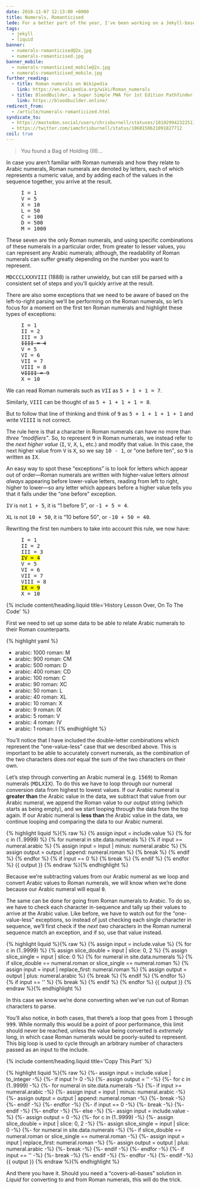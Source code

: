 ```yaml
---
date: 2018-11-07 12:13:00 +0000
title: Numerals, Romanticised
lede: For a better part of the year, I've been working on a Jekyll-based Progressive Web App, <a href="https://bloodbuilder.online" rel="me  external">BloodBuilder</a>, for managing my Sorcerer in a game of Pathfinder I've been playing with some friends. One of the many intricate parts of logic involves the ability to convert Arabic numerals to and from Roman numerals, so I wrote a simple Liquid include to handle this.
tags:
  - jekyll
  - liquid
banner:
  - numerals-romanticised@2x.jpg
  - numerals-romanticised.jpg
banner_mobile:
  - numerals-romanticised_mobile@2x.jpg
  - numerals-romanticised_mobile.jpg
further_reading:
  - title: Roman numerals on Wikipedia
    link: https://en.wikipedia.org/wiki/Roman_numerals
  - title: BloodBuilder, a Super Simple PWA for 1st Edition Pathfinder Pure Core Classes
    link: https://bloodbuilder.online/
redirect_from:
  - /article/numerals-romanticized.html
syndicate_to:
  - https://mastodon.social/users/chrisburnell/statuses/101029942322511486
  - https://twitter.com/iamchrisburnell/status/1060150621091827712
coil: true
---
```


<blockquote>
    <p>You found a Bag of Holding (III)…</p>
</blockquote>

In case you aren’t familiar with Roman numerals and how they relate to Arabic numerals, Roman numerals are denoted by letters, each of which represents a numeric value, and by adding each of the values in the sequence together, you arrive at the result.

<figure>
<pre>
I = 1
V = 5
X = 10
L = 50
C = 100
D = 500
M = 1000
</pre>
</figure>

These seven are the only Roman numerals, and using specific combinations of these numerals in a particular order, from greater to lesser values, you can represent any Arabic numerals; although, the readability of Roman numerals can suffer greatly depending on the number you want to represent.

<samp>MDCCCLXXXVIII</samp> (1888) is rather unwieldy, but can still be parsed with a consistent set of steps and you’ll quickly arrive at the result.

There are also some exceptions that we need to be aware of based on the left-to-right parsing we’ll be performing on the Roman numerals, so let’s focus for a moment on the first ten Roman numerals and highlight these types of exceptions:

<figure>
<pre>
I = 1
II = 2
III = 3
<del>IIII = 4</del>
V = 5
VI = 6
VII = 7
VIII = 8
<del>VIIII = 9</del>
X = 10
</pre>
</figure>

We can read Roman numerals such as <samp>VII</samp> as <samp>5 + 1 + 1 = 7</samp>.

Similarly, <samp>VIII</samp> can be thought of as <samp>5 + 1 + 1 + 1 = 8</samp>.

But to follow that line of thinking and think of <samp>9</samp> as <samp>5 + 1 + 1 + 1 + 1</samp> and write <samp>VIIII</samp> is not correct.

The rule here is that a character in Roman numerals can have no more than *three <q>modifiers</q>*. So, to represent <samp>9</samp> in Roman numerals, we instead refer to the *next higher value* (<samp>I</samp>, <samp>V</samp>, <samp>X</samp>, <samp>L</samp>, etc.) and modify that value. In this case, the next higher value from <samp>V</samp> is <samp>X</samp>, so we say <samp>10 - 1</samp>, or <q>one before ten</q>, so <samp>9</samp> is written as <samp>IX</samp>.

An easy way to spot these <q>exceptions</q> is to look for letters which appear out of order—Roman numerals are written with higher-value letters *almost always* appearing before lower-value letters, reading from left to right, higher to lower—so any letter which appears before a higher value tells you that it falls under the <q>one before</q> exception.

<samp>IV</samp> is not <samp>1 + 5</samp>, it is <q>1 before 5</q>, or <samp>-1 + 5 = 4</samp>.

<samp>XL</samp> is not <samp>10 + 50</samp>, it is <q>10 before 50</q>, or <samp>-10 + 50 = 40</samp>.

Rewriting the first ten numbers to take into account this rule, we now have:

<figure>
<pre>
I = 1
II = 2
III = 3
<mark>IV = 4</mark>
V = 5
VI = 6
VII = 7
VIII = 8
<mark>IX = 9</mark>
X = 10
</pre>
</figure>


{% include content/heading.liquid title='History Lesson Over, On To The Code' %}

First we need to set up some data to be able to relate Arabic numerals to their Roman counterparts.

{% highlight yaml %}
- arabic: 1000
  roman: M
- arabic: 900
  roman: CM
- arabic: 500
  roman: D
- arabic: 400
  roman: CD
- arabic: 100
  roman: C
- arabic: 90
  roman: XC
- arabic: 50
  roman: L
- arabic: 40
  roman: XL
- arabic: 10
  roman: X
- arabic: 9
  roman: IX
- arabic: 5
  roman: V
- arabic: 4
  roman: IV
- arabic: 1
  roman: I
{% endhighlight %}

You’ll notice that I have included the double-letter combinations which represent the <q>one-value-less</q> case that we described above. This is important to be able to accurately convert numerals, as the combination of the two characters does *not* equal the sum of the two characters on their own.

Let’s step through converting an Arabic numeral (e.g. <samp>1569</samp>) to Roman numerals (<samp>MDLXIX</samp>). To do this we have to loop through our numeral conversion data from highest to lowest values. If our Arabic numeral is **greater than** the Arabic value in the data, we subtract that value from our Arabic numeral, we append the Roman value to our <var>output</var> string (which starts as being empty), and we start looping through the data from the top again. If our Arabic numeral is **less than** the Arabic value in the data, we continue looping and comparing the data to our Arabic numeral.

{% highlight liquid %}{% raw %}
{% assign input = include.value %}
{% for c in (1..9999) %}
    {% for numeral in site.data.numerals %}
        {% if input >= numeral.arabic %}
            {% assign input = input | minus: numeral.arabic %}
            {% assign output = output | append: numeral.roman %}
            {% break %}
        {% endif %}
    {% endfor %}
    {% if input == 0 %}
        {% break %}
    {% endif %}
{% endfor %}
{{ output }}
{% endraw %}{% endhighlight %}

Because we’re subtracting values from our Arabic numeral as we loop and convert Arabic values to Roman numerals, we will know when we’re done because our Arabic numeral will equal <samp>0</samp>.

The same can be done for going from Roman numerals to Arabic. To do so, we have to check each character in-sequence and tally up their values to arrive at the Arabic value. Like before, we have to watch out for the <q>one-value-less</q> exceptions, so instead of just checking each single character in sequence, we’ll first check if the *next two* characters in the Roman numeral sequence match an exception, and if so, use that value instead.

{% highlight liquid %}{% raw %}
{% assign input = include.value %}
{% for c in (1..9999) %}
    {% assign slice_double = input | slice: 0, 2 %}
    {% assign slice_single = input | slice: 0 %}
    {% for numeral in site.data.numerals %}
        {% if slice_double == numeral.roman or slice_single == numeral.roman %}
            {% assign input = input | replace_first: numeral.roman %}
            {% assign output = output | plus: numeral.arabic %}
            {% break %}
        {% endif %}
    {% endfor %}
    {% if input == '' %}
        {% break %}
    {% endif %}
{% endfor %}
{{ output }}
{% endraw %}{% endhighlight %}

In this case we know we’re done converting when we’ve run out of Roman characters to parse.

You’ll also notice, in both cases, that there’s a loop that goes from <samp>1</samp> through <samp>999</samp>. While normally this would be a point of poor performance, this limit should never be reached, unless the value being converted is *extremely* long, in which case Roman numerals would be poorly-suited to represent. This big loop is used to cycle through an arbitrary number of characters passed as an input to the include.

{% include content/heading.liquid title='Copy This Part' %}

{% highlight liquid %}{% raw %}
{%- assign input = include.value | to_integer -%}
{%- if input != 0 -%}
    {%- assign output = '' -%}
    {%- for c in (1..9999) -%}
        {%- for numeral in site.data.numerals -%}
            {%- if input >= numeral.arabic -%}
                {%- assign input = input | minus: numeral.arabic -%}
                {%- assign output = output | append: numeral.roman -%}
                {%- break -%}
            {%- endif -%}
        {%- endfor -%}
        {%- if input == 0 -%}
            {%- break -%}
        {%- endif -%}
    {%- endfor -%}
{%- else -%}
    {%- assign input = include.value -%}
    {%- assign output = 0 -%}
    {%- for c in (1..9999) -%}
        {%- assign slice_double = input | slice: 0, 2 -%}
        {%- assign slice_single = input | slice: 0 -%}
        {%- for numeral in site.data.numerals -%}
            {%- if slice_double == numeral.roman or slice_single == numeral.roman -%}
                {%- assign input = input | replace_first: numeral.roman -%}
                {%- assign output = output | plus: numeral.arabic -%}
                {%- break -%}
            {%- endif -%}
        {%- endfor -%}
        {%- if input == '' -%}
            {%- break -%}
        {%- endif -%}
    {%- endfor -%}
{%- endif -%}
{{ output }}
{% endraw %}{% endhighlight %}

And there you have it. Should you need a <q>covers-all-bases</q> solution in *Liquid* for converting to and from Roman numerals, this will do the trick.
